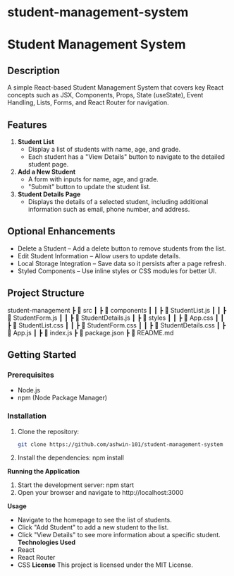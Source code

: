 # student-management-system
# Student Management System

## Description
A simple React-based Student Management System that covers key React concepts such as JSX, Components, Props, State (useState), Event Handling, Lists, Forms, and React Router for navigation.

## Features
1. **Student List**
   - Display a list of students with name, age, and grade.
   - Each student has a "View Details" button to navigate to the detailed student page.
2. **Add a New Student**
   - A form with inputs for name, age, and grade.
   - "Submit" button to update the student list.
3. **Student Details Page**
   - Displays the details of a selected student, including additional information such as email, phone number, and address.

## Optional Enhancements
- Delete a Student – Add a delete button to remove students from the list.
- Edit Student Information – Allow users to update details.
- Local Storage Integration – Save data so it persists after a page refresh.
- Styled Components – Use inline styles or CSS modules for better UI.

## Project Structure
student-management ┣ 📂 src ┃ ┣ 📂 components ┃ ┃ ┣ 📄 StudentList.js ┃ ┃ ┣ 📄 StudentForm.js ┃ ┃ ┣ 📄 StudentDetails.js ┃ ┣ 📂 styles ┃ ┃ ┣ 📄 App.css ┃ ┃ ┣ 📄 StudentList.css ┃ ┃ ┣ 📄 StudentForm.css ┃ ┃ ┣ 📄 StudentDetails.css ┃ ┣ 📄 App.js ┃ ┣ 📄 index.js ┣ 📄 package.json ┣ 📄 README.md


## Getting Started

### Prerequisites
- Node.js
- npm (Node Package Manager)

### Installation
1. Clone the repository:
   ```sh
   git clone https://github.com/ashwin-101/student-management-system
2. Install the dependencies:
  npm install

**Running the Application**
1. Start the development server:
   npm start
2. Open your browser and navigate to http://localhost:3000

**Usage**
  - Navigate to the homepage to see the list of students.
  - Click "Add Student" to add a new student to the list.
  - Click "View Details" to see more information about a specific student.
**Technologies Used**
  - React
  - React Router
  - CSS
**License**
This project is licensed under the MIT License.
